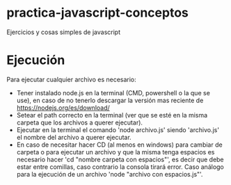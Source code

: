 # practica-javascript-conceptos
Ejercicios y cosas simples de javascript

# Ejecución

Para ejecutar cualquier archivo es necesario:
- Tener instalado node.js en la terminal (CMD, powershell o la que se use), en caso de no tenerlo descargar la versión mas reciente de https://nodejs.org/es/download/
- Setear el path correcto en la terminal (ver que se esté en la misma carpeta que los archivos a querer ejecutar).
- Ejecutar en la terminal el comando 'node archivo.js' siendo 'archivo.js' el nombre del archivo a querer ejecutar.
- En caso de necesitar hacer CD (al menos en windows) para cambiar de carpeta o para ejecutar un archivo y que la misma tenga espacios es necesario hacer 'cd "nombre carpeta con espacios"', es decir que debe estar entre comillas, caso contrario la consola tirará error. Caso análogo para la ejecución de un archivo 'node "archivo con espacios.js"'.
